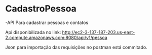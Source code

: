 # CadastroPessoa

-API Para cadastrar pessoas e contatos

Api disponibilizada no link:
http://ec2-3-137-187-203.us-east-2.compute.amazonaws.com:8080/api/v1/pessoa

Json para importação das requisições no postman está commitado.
